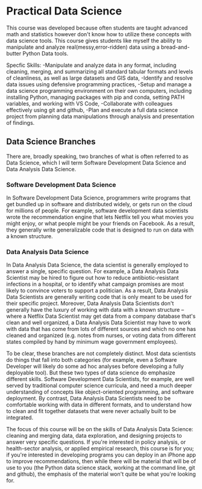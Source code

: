 # Practical Data Science

This course was developed because often students are taught advanced math and statistics however don't know how to utilize these concepts with data science tools. This course gives students like myself the ability to manipulate and analyze real(messy,error-ridden) data using a bread-and-butter Python Data tools. 

Specfic Skills:
  -Manipulate and analyze data in any format, including cleaning, merging, and summarizing all standard tabular formats and levels of cleanliness, as well as large datasets and GIS data,
  -Identify and resolve data issues using defensive programming practices,
  -Setup and manage a data science programming environment on their own computers, including installing Python, managing packages with pip and conda, setting PATH variables, and working with VS Code,
  -Collaborate with colleagues effectively using git and github,
  -Plan and execute a full data science project from planning data     manipulations through analysis and presentation of findings.

## Data Science Branches

There are, broadly speaking, two branches of what is often referred to as Data Science, which I will term Software Development Data Science and Data Analysis Data Science.

### Software Development Data Science

In Software Development Data Science, programmers write programs that get bundled up in software and distributed widely, or gets run on the cloud for millions of people. For example, software development data scientists wrote the recommendation engine that lets Netflix tell you what movies you might enjoy, or what people might be your friends on Facebook. As a result, they generally write generalizable code that is designed to run on data with a known structure.

### Data Analysis Data Science

In Data Analysis Data Science, the data scientist is generally employed to answer a single, specific question. For example, a Data Analysis Data Scientist may be hired to figure out how to reduce antibiotic-resistant infections in a hospital, or to identify what campaign promises are most likely to convince voters to support a politician. As a result, Data Analysis Data Scientists are generally writing code that is only meant to be used for their specific project. Moreover, Data Analysis Data Scientists don't generally have the luxury of working with data with a known structure – where a Netflix Data Scientist may get data from a company database that's clean and well organized, a Data Analysis Data Scientist may have to work with data that has come from lots of different sources and which no one has cleaned and organized (e.g. notes from nurses, or voting data from different states compiled by hand by minimum wage government employees).

To be clear, these branches are not completely distinct. Most data scientists do things that fall into both categories (for example, even a Software Developer will likely do some ad hoc analyses before developing a fully deployable tool). But these two types of data science do emphasize different skills. Software Development Data Scientists, for example, are well served by traditional computer science curricula, and need a much deeper understanding of concepts like object-oriented programming, and software deployment. By contrast, Data Analysis Data Scientists need to be comfortable working with data in different formats, and to understand how to clean and fit together datasets that were never actually built to be integrated.

The focus of this course will be on the skills of Data Analysis Data Science: cleaning and merging data, data exploration, and designing projects to answer very specific questions. If you're interested in policy analysis, or health-sector analysis, or applied empirical research, this course is for you; if you're interested in developing programs you can deploy in an iPhone app to improve recommendations, then while there will be material that will be of use to you (the Python data science stack, working at the command line, git and github), the emphasis of the material won't quite be what you're looking for.


